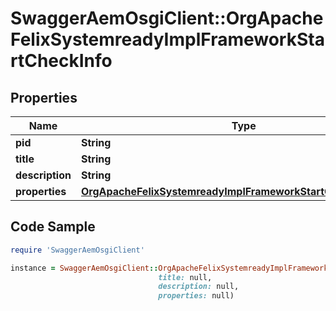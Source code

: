 # SwaggerAemOsgiClient::OrgApacheFelixSystemreadyImplFrameworkStartCheckInfo

## Properties

Name | Type | Description | Notes
------------ | ------------- | ------------- | -------------
**pid** | **String** |  | [optional] 
**title** | **String** |  | [optional] 
**description** | **String** |  | [optional] 
**properties** | [**OrgApacheFelixSystemreadyImplFrameworkStartCheckProperties**](OrgApacheFelixSystemreadyImplFrameworkStartCheckProperties.md) |  | [optional] 

## Code Sample

```ruby
require 'SwaggerAemOsgiClient'

instance = SwaggerAemOsgiClient::OrgApacheFelixSystemreadyImplFrameworkStartCheckInfo.new(pid: null,
                                 title: null,
                                 description: null,
                                 properties: null)
```


